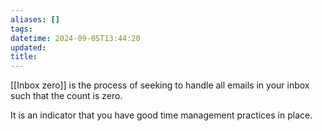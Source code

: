```yaml
---
aliases: []
tags: 
datetime: 2024-09-05T13:44:20
updated: 
title: 
---
```

[[Inbox zero]] is the process of seeking to handle all emails in your inbox such that the count is zero.

It is an indicator that you have good time management practices in place.